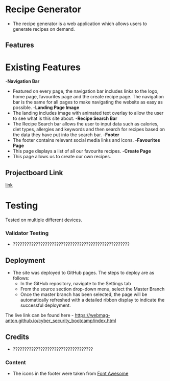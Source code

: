 # Recipe Generator
- The recipe generator is a web application which allows users to generate recipes on demand.

## Features
# Existing Features
-__Navigation Bar__
- Featured on every page, the navigation bar includes links to the logo, home page, favourites page and the create recipe page. The navigation bar is the same for all pages to make navigating the website as easy as possible.
-__Landing Page Image__
- The landing includes image with animated text overlay to allow the user to see what is this site about.
-__Recipe Search Bar__
- The Recipe Search bar allows the user to input data such as calories, diet types, allergies and keywords and then search for recipes based on the data they have put into the search bar.
-__Footer__
- The footer contains relevant social media links and icons.
-__Favourites Page__
- This page displays a list of all our favourite recipes.
-__Create Page__
- This page allows us to create our own recipes.

## Projectboard Link
[link](https://github.com/users/webmag-anton/projects/3)

# Testing
Tested on multiple different devices.

### Validator Testing 

- ???????????????????????????????????????????????????

## Deployment

- The site was deployed to GitHub pages. The steps to deploy are as follows: 
  - In the GitHub repository, navigate to the Settings tab 
  - From the source section drop-down menu, select the Master Branch
  - Once the master branch has been selected, the page will be automatically refreshed with a detailed ribbon display to indicate the successful deployment. 

The live link can be found here - https://webmag-anton.github.io/cyber_security_bootcamp/index.html

## Credits 

- ???????????????????????????????????

### Content 

- The icons in the footer were taken from [Font Awesome](https://fontawesome.com/)
